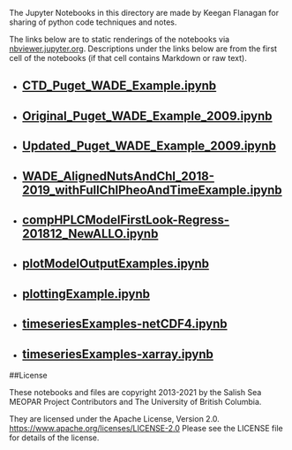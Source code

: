 The Jupyter Notebooks in this directory are made by Keegan Flanagan
for sharing of python code techniques and notes.

The links below are to static renderings of the notebooks via
[nbviewer.jupyter.org](https://nbviewer.jupyter.org/).
Descriptions under the links below are from the first cell of the notebooks
(if that cell contains Markdown or raw text).

* ## [CTD_Puget_WADE_Example.ipynb](https://nbviewer.jupyter.org/github/SalishSeaCast/analysis-keegan/blob/master/notebooks/Examples/CTD_Puget_WADE_Example.ipynb)  
    
* ## [Original_Puget_WADE_Example_2009.ipynb](https://nbviewer.jupyter.org/github/SalishSeaCast/analysis-keegan/blob/master/notebooks/Examples/Original_Puget_WADE_Example_2009.ipynb)  
    
* ## [Updated_Puget_WADE_Example_2009.ipynb](https://nbviewer.jupyter.org/github/SalishSeaCast/analysis-keegan/blob/master/notebooks/Examples/Updated_Puget_WADE_Example_2009.ipynb)  
    
* ## [WADE_AlignedNutsAndChl_2018-2019_withFullChlPheoAndTimeExample.ipynb](https://nbviewer.jupyter.org/github/SalishSeaCast/analysis-keegan/blob/master/notebooks/Examples/WADE_AlignedNutsAndChl_2018-2019_withFullChlPheoAndTimeExample.ipynb)  
    
* ## [compHPLCModelFirstLook-Regress-201812_NewALLO.ipynb](https://nbviewer.jupyter.org/github/SalishSeaCast/analysis-keegan/blob/master/notebooks/Examples/compHPLCModelFirstLook-Regress-201812_NewALLO.ipynb)  
    
* ## [plotModelOutputExamples.ipynb](https://nbviewer.jupyter.org/github/SalishSeaCast/analysis-keegan/blob/master/notebooks/Examples/plotModelOutputExamples.ipynb)  
    
* ## [plottingExample.ipynb](https://nbviewer.jupyter.org/github/SalishSeaCast/analysis-keegan/blob/master/notebooks/Examples/plottingExample.ipynb)  
    
* ## [timeseriesExamples-netCDF4.ipynb](https://nbviewer.jupyter.org/github/SalishSeaCast/analysis-keegan/blob/master/notebooks/Examples/timeseriesExamples-netCDF4.ipynb)  
    
* ## [timeseriesExamples-xarray.ipynb](https://nbviewer.jupyter.org/github/SalishSeaCast/analysis-keegan/blob/master/notebooks/Examples/timeseriesExamples-xarray.ipynb)  
    

##License

These notebooks and files are copyright 2013-2021
by the Salish Sea MEOPAR Project Contributors
and The University of British Columbia.

They are licensed under the Apache License, Version 2.0.
https://www.apache.org/licenses/LICENSE-2.0
Please see the LICENSE file for details of the license.
